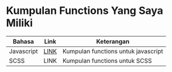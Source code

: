 # Kumpulan Functions Yang Saya Miliki

|   Bahasa   |             Link             |             Keterangan              |
| ---------- | ---------------------------- | ----------------------------------- |
| Javascript | [LINK](javascript/README.md) | Kumpulan functions untuk javascript |
| SCSS       | LINK                         | Kumpulan functions untuk SCSS       |